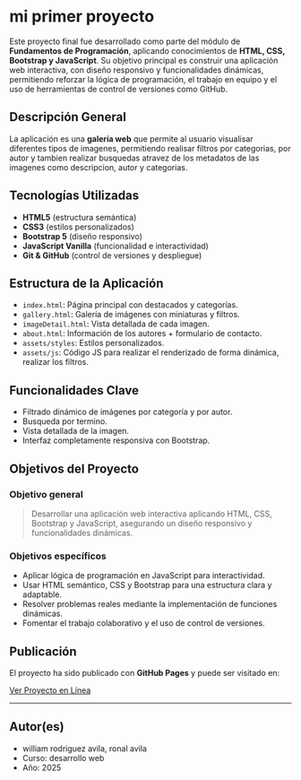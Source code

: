 # mi primer proyecto

Este proyecto final fue desarrollado como parte del módulo de **Fundamentos de Programación**, aplicando conocimientos de **HTML, CSS, Bootstrap y JavaScript**. Su objetivo principal es construir una aplicación web interactiva, con diseño responsivo y funcionalidades dinámicas, permitiendo reforzar la lógica de programación, el trabajo en equipo y el uso de herramientas de control de versiones como GitHub.

## Descripción General

La aplicación es una **galería web** que permite al usuario visualisar diferentes tipos de imagenes, permitiendo realisar filtros por categorias, por autor y tambien realizar busquedas atravez de los metadatos de las imagenes como descripcion, autor y categorias.  

## Tecnologías Utilizadas

- **HTML5** (estructura semántica)
- **CSS3** (estilos personalizados)
- **Bootstrap 5** (diseño responsivo)
- **JavaScript Vanilla** (funcionalidad e interactividad)
- **Git & GitHub** (control de versiones y despliegue)

## Estructura de la Aplicación

- `index.html`: Página principal con destacados y categorías.
- `gallery.html`: Galería de imágenes con miniaturas y filtros.
- `imageDetail.html`: Vista detallada de cada imagen.
- `about.html`: Información de los autores + formulario de contacto.
- `assets/styles`: Estilos personalizados.
- `assets/js`: Código JS para realizar el renderizado de forma dinámica, realizar los filtros.

## Funcionalidades Clave

- Filtrado dinámico de imágenes por categoría y por autor.
- Busqueda por termino.
- Vista detallada de la imagen.
- Interfaz completamente responsiva con Bootstrap.

## Objetivos del Proyecto

### Objetivo general
> Desarrollar una aplicación web interactiva aplicando HTML, CSS, Bootstrap y JavaScript, asegurando un diseño responsivo y funcionalidades dinámicas.

### Objetivos específicos
- Aplicar lógica de programación en JavaScript para interactividad.
- Usar HTML semántico, CSS y Bootstrap para una estructura clara y adaptable.
- Resolver problemas reales mediante la implementación de funciones dinámicas.
- Fomentar el trabajo colaborativo y el uso de control de versiones.

## Publicación

El proyecto ha sido publicado con **GitHub Pages** y puede ser visitado en:

[Ver Proyecto en Línea](https://williamra25.github.io/imageGallery/index.html)

---

## Autor(es)

- william rodriguez avila, ronal avila 
- Curso: desarrollo web
- Año: 2025
